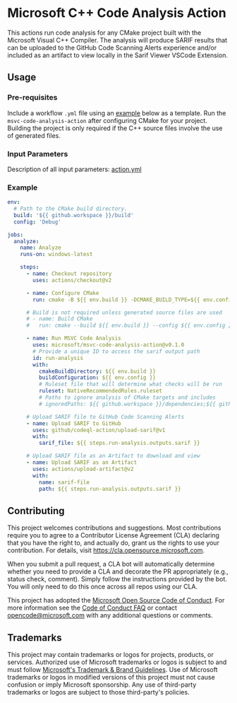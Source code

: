 # Microsoft C++ Code Analysis Action

This actions run code analysis for any CMake project built with the Microsoft Visual C++ Compiler. The analysis
will produce SARIF results that can be uploaded to the GitHub Code Scanning Alerts experience and/or included as
an artifact to view locally in the Sarif Viewer VSCode Extension.

## Usage

### Pre-requisites

Include a workflow `.yml` file using an [example](#example) below as a template. Run the `msvc-code-analysis-action`
after configuring CMake for your project. Building the project is only required if the C++ source files involve the use
of generated files.


### Input Parameters

Description of all input parameters: [action.yml](https://github.com/microsoft/msvc-code-analysis-action/blob/main/action.yml)


### Example

```yml
env:
  # Path to the CMake build directory.
  build: '${{ github.workspace }}/build'
  config: 'Debug'

jobs:
  analyze:
    name: Analyze
    runs-on: windows-latest

    steps:
      - name: Checkout repository
        uses: actions/checkout@v2

      - name: Configure CMake
        run: cmake -B ${{ env.build }} -DCMAKE_BUILD_TYPE=${{ env.config }}

      # Build is not required unless generated source files are used
      # - name: Build CMake
      #   run: cmake --build ${{ env.build }} --config ${{ env.config }}

      - name: Run MSVC Code Analysis
        uses: microsoft/msvc-code-analysis-action@v0.1.0
        # Provide a unique ID to access the sarif output path
        id: run-analysis
        with:
          cmakeBuildDirectory: ${{ env.build }}
          buildConfiguration: ${{ env.config }}
          # Ruleset file that will determine what checks will be run
          ruleset: NativeRecommendedRules.ruleset
          # Paths to ignore analysis of CMake targets and includes
          # ignoredPaths: ${{ github.workspace }}/dependencies;${{ github.workspace }}/test

      # Upload SARIF file to GitHub Code Scanning Alerts
      - name: Upload SARIF to GitHub
        uses: github/codeql-action/upload-sarif@v1
        with:
          sarif_file: ${{ steps.run-analysis.outputs.sarif }}

      # Upload SARIF file as an Artifact to download and view
      - name: Upload SARIF as an Artifact
        uses: actions/upload-artifact@v2
        with:
          name: sarif-file
          path: ${{ steps.run-analysis.outputs.sarif }}
```

## Contributing

This project welcomes contributions and suggestions.  Most contributions require you to agree to a
Contributor License Agreement (CLA) declaring that you have the right to, and actually do, grant us
the rights to use your contribution. For details, visit https://cla.opensource.microsoft.com.

When you submit a pull request, a CLA bot will automatically determine whether you need to provide
a CLA and decorate the PR appropriately (e.g., status check, comment). Simply follow the instructions
provided by the bot. You will only need to do this once across all repos using our CLA.

This project has adopted the [Microsoft Open Source Code of Conduct](https://opensource.microsoft.com/codeofconduct/).
For more information see the [Code of Conduct FAQ](https://opensource.microsoft.com/codeofconduct/faq/) or
contact [opencode@microsoft.com](mailto:opencode@microsoft.com) with any additional questions or comments.

## Trademarks

This project may contain trademarks or logos for projects, products, or services. Authorized use of Microsoft 
trademarks or logos is subject to and must follow 
[Microsoft's Trademark & Brand Guidelines](https://www.microsoft.com/en-us/legal/intellectualproperty/trademarks/usage/general).
Use of Microsoft trademarks or logos in modified versions of this project must not cause confusion or imply Microsoft sponsorship.
Any use of third-party trademarks or logos are subject to those third-party's policies.
